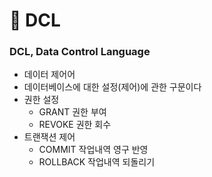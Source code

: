 # :pushpin: DCL

### DCL, Data Control Language
- 데이터 제어어
- 데이터베이스에 대한 설정(제어)에 관한 구문이다
- 권한 설정
	- GRANT     권한 부여
	- REVOKE    권한 회수
- 트랜잭션 제어
	- COMMIT    작업내역 영구 반영
	- ROLLBACK  작업내역 되돌리기
